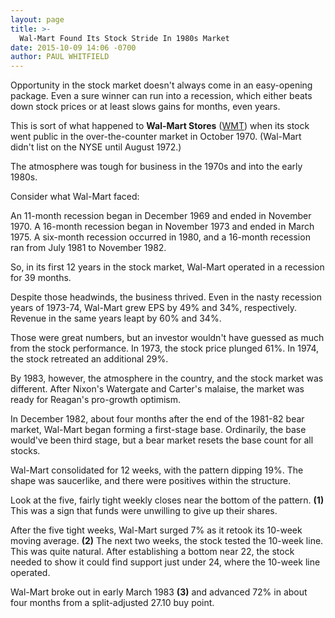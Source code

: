 ```yaml
---
layout: page
title: >-
  Wal-Mart Found Its Stock Stride In 1980s Market
date: 2015-10-09 14:06 -0700
author: PAUL WHITFIELD
---
```





Opportunity in the stock market doesn't always come in an easy-opening package. Even a sure winner can run into a recession, which either beats down stock prices or at least slows gains for months, even years.


This is sort of what happened to **Wal-Mart Stores** ([WMT](https://research.investors.com/quote.aspx?symbol=WMT)) when its stock went public in the over-the-counter market in October 1970. (Wal-Mart didn't list on the NYSE until August 1972.)


The atmosphere was tough for business in the 1970s and into the early 1980s.


Consider what Wal-Mart faced:


An 11-month recession began in December 1969 and ended in November 1970. A 16-month recession began in November 1973 and ended in March 1975. A six-month recession occurred in 1980, and a 16-month recession ran from July 1981 to November 1982.


So, in its first 12 years in the stock market, Wal-Mart operated in a recession for 39 months.


Despite those headwinds, the business thrived. Even in the nasty recession years of 1973-74, Wal-Mart grew EPS by 49% and 34%, respectively. Revenue in the same years leapt by 60% and 34%.


Those were great numbers, but an investor wouldn't have guessed as much from the stock performance. In 1973, the stock price plunged 61%. In 1974, the stock retreated an additional 29%.


By 1983, however, the atmosphere in the country, and the stock market was different. After Nixon's Watergate and Carter's malaise, the market was ready for Reagan's pro-growth optimism.


In December 1982, about four months after the end of the 1981-82 bear market, Wal-Mart began forming a first-stage base. Ordinarily, the base would've been third stage, but a bear market resets the base count for all stocks.


Wal-Mart consolidated for 12 weeks, with the pattern dipping 19%. The shape was saucerlike, and there were positives within the structure.


Look at the five, fairly tight weekly closes near the bottom of the pattern. **(1)** This was a sign that funds were unwilling to give up their shares.


After the five tight weeks, Wal-Mart surged 7% as it retook its 10-week moving average. **(2)** The next two weeks, the stock tested the 10-week line. This was quite natural. After establishing a bottom near 22, the stock needed to show it could find support just under 24, where the 10-week line operated.


Wal-Mart broke out in early March 1983 **(3)** and advanced 72% in about four months from a split-adjusted 27.10 buy point.




